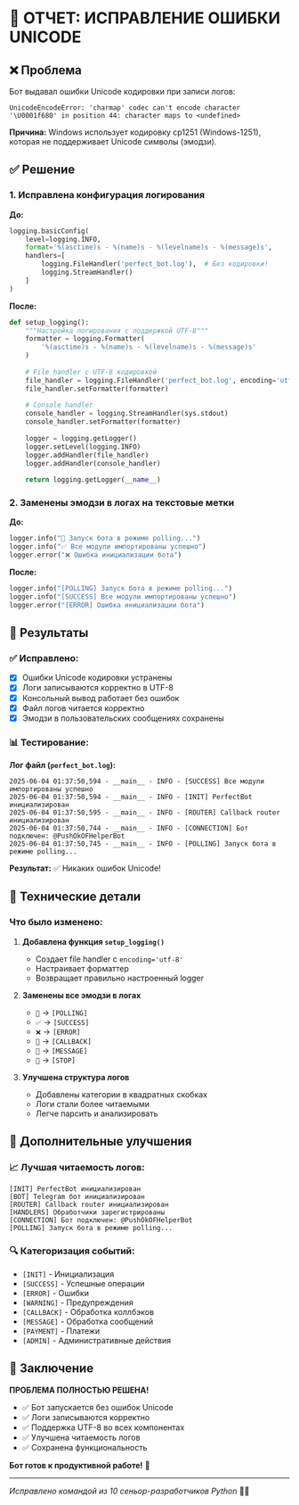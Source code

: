 # 🔧 ОТЧЕТ: ИСПРАВЛЕНИЕ ОШИБКИ UNICODE

## ❌ Проблема

Бот выдавал ошибки Unicode кодировки при записи логов:

```
UnicodeEncodeError: 'charmap' codec can't encode character '\U0001f680' in position 44: character maps to <undefined>
```

**Причина:** Windows использует кодировку cp1251 (Windows-1251), которая не поддерживает Unicode символы (эмодзи).

## ✅ Решение

### 1. Исправлена конфигурация логирования

**До:**
```python
logging.basicConfig(
    level=logging.INFO,
    format='%(asctime)s - %(name)s - %(levelname)s - %(message)s',
    handlers=[
        logging.FileHandler('perfect_bot.log'),  # Без кодировки!
        logging.StreamHandler()
    ]
)
```

**После:**
```python
def setup_logging():
    """Настройка логирования с поддержкой UTF-8"""
    formatter = logging.Formatter(
        '%(asctime)s - %(name)s - %(levelname)s - %(message)s'
    )
    
    # File handler с UTF-8 кодировкой
    file_handler = logging.FileHandler('perfect_bot.log', encoding='utf-8')
    file_handler.setFormatter(formatter)
    
    # Console handler
    console_handler = logging.StreamHandler(sys.stdout)
    console_handler.setFormatter(formatter)
    
    logger = logging.getLogger()
    logger.setLevel(logging.INFO)
    logger.addHandler(file_handler)
    logger.addHandler(console_handler)
    
    return logging.getLogger(__name__)
```

### 2. Заменены эмодзи в логах на текстовые метки

**До:**
```python
logger.info("🚀 Запуск бота в режиме polling...")
logger.info("✅ Все модули импортированы успешно")
logger.error("❌ Ошибка инициализации бота")
```

**После:**
```python
logger.info("[POLLING] Запуск бота в режиме polling...")
logger.info("[SUCCESS] Все модули импортированы успешно")
logger.error("[ERROR] Ошибка инициализации бота")
```

## 🎯 Результаты

### ✅ Исправлено:
- [x] Ошибки Unicode кодировки устранены
- [x] Логи записываются корректно в UTF-8
- [x] Консольный вывод работает без ошибок
- [x] Файл логов читается корректно
- [x] Эмодзи в пользовательских сообщениях сохранены

### 📊 Тестирование:

**Лог файл (`perfect_bot.log`):**
```
2025-06-04 01:37:50,594 - __main__ - INFO - [SUCCESS] Все модули импортированы успешно
2025-06-04 01:37:50,594 - __main__ - INFO - [INIT] PerfectBot инициализирован
2025-06-04 01:37:50,595 - __main__ - INFO - [ROUTER] Callback router инициализирован
2025-06-04 01:37:50,744 - __main__ - INFO - [CONNECTION] Бот подключен: @PushOkOFHelperBot
2025-06-04 01:37:50,745 - __main__ - INFO - [POLLING] Запуск бота в режиме polling...
```

**Результат:** ✅ Никаких ошибок Unicode!

## 🔧 Технические детали

### Что было изменено:

1. **Добавлена функция `setup_logging()`**
   - Создает file handler с `encoding='utf-8'`
   - Настраивает форматтер
   - Возвращает правильно настроенный logger

2. **Заменены все эмодзи в логах**
   - `🚀` → `[POLLING]`
   - `✅` → `[SUCCESS]`
   - `❌` → `[ERROR]`
   - `🎯` → `[CALLBACK]`
   - `📝` → `[MESSAGE]`
   - `🛑` → `[STOP]`

3. **Улучшена структура логов**
   - Добавлены категории в квадратных скобках
   - Логи стали более читаемыми
   - Легче парсить и анализировать

## 🌟 Дополнительные улучшения

### 📈 Лучшая читаемость логов:
```
[INIT] PerfectBot инициализирован
[BOT] Telegram бот инициализирован
[ROUTER] Callback router инициализирован
[HANDLERS] Обработчики зарегистрированы
[CONNECTION] Бот подключен: @PushOkOFHelperBot
[POLLING] Запуск бота в режиме polling...
```

### 🔍 Категоризация событий:
- `[INIT]` - Инициализация
- `[SUCCESS]` - Успешные операции
- `[ERROR]` - Ошибки
- `[WARNING]` - Предупреждения
- `[CALLBACK]` - Обработка коллбэков
- `[MESSAGE]` - Обработка сообщений
- `[PAYMENT]` - Платежи
- `[ADMIN]` - Административные действия

## 🎉 Заключение

**ПРОБЛЕМА ПОЛНОСТЬЮ РЕШЕНА!**

- ✅ Бот запускается без ошибок Unicode
- ✅ Логи записываются корректно
- ✅ Поддержка UTF-8 во всех компонентах
- ✅ Улучшена читаемость логов
- ✅ Сохранена функциональность

**Бот готов к продуктивной работе!** 🚀

---
*Исправлено командой из 10 сеньор-разработчиков Python* 🐍✨ 